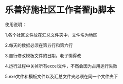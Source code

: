 # 乐善好施社区工作者翟jb脚本
使用说明：

1.各个社区文件放在汇总文件夹中，文件名为地区

2.每天的数据必须在第五行和第六行

3.自行修改模板文件的日期，老子懒得改

4.运行过程中关掉所有excel文件，不然会因为占用运行失败

5.exe文件和模板文件以及汇总文件夹必须在同一个文件夹下

